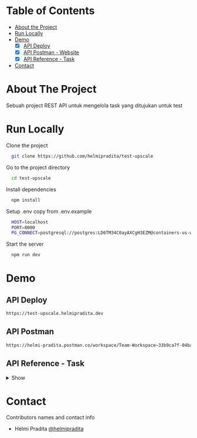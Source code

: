 # Table of Contents

* [About the Project](#about-the-project)
* [Run Locally](#run-locally)
* [Demo](#demo)
  *  [x] [API Deploy](#api-deploy)
  *  [x] [API Postman - Website](#api-postman)
  *  [x] [API Reference - Task](#api-reference---task)
* [Contact](#contact)

# About The Project

Sebuah project REST API untuk mengelola task yang ditujukan untuk test

# Run Locally

Clone the project

```bash
  git clone https://github.com/helmipradita/test-upscale
```

Go to the project directory

```bash
  cd test-upscale
```

Install dependencies

```bash
  npm install
```

Setup .env copy from .env.example

```bash
  HOST=localhost
  PORT=8000
  PG_CONNECT=postgresql://postgres:LD6TM34C0ayAXCgH3EZM@containers-us-west-43.railway.app:6288/railway
```

Start the server

```bash
  npm run dev
```

# Demo

## API Deploy 

```bash
https://test-upscale.helmipradita.dev
```

## API Postman
```bash
https://helmi-pradita.postman.co/workspace/Team-Workspace~33b9ca7f-04ba-427e-8cfb-cd8cf1a93588/collection/26506164-4786656b-9d24-4dbd-9a28-25b2c9acdf3c?action=share&creator=26506164
```

## API Reference - Task

<details>
<summary>Show</summary>
<br>

#### Insert task

```
  POST /task
```

Field body form

| Field      | Type     | Description            |
| :--------- | :------- | :--------------------- |
| `judul`     | `string` | **Required**. Judul task yang di inginkan    |
| `deskripsi`     | `string` | **Required**. Deskripsi task yang di inginkan    |

Response 200

```json
{
  "success": true,
  "statusCode": 200,
  "data": {
    "id": "34e984cc-2cfb-4b68-a9d0-6ee380ab808d",
    "judul": "Judul 3",
    "deskripsi": "Ini adalah deskripsi judul 3"
  },
  "message": "insert tasks success"
}
```

#### Get all task

```
  GET /task
```

Response 200

```json
{
  "success": true,
  "statusCode": 200,
  "data": [
    {
      "id": "34e984cc-2cfb-4b68-a9d0-6ee380ab808d",
      "judul": "Judul 3",
      "deskripsi": "Ini adalah deskripsi judul 3",
      "selesai": false,
      "created_at": "wednesday, 22 Mar 2023, 15:35",
      "updated_at": "wednesday, 22 Mar 2023, 15:35"
    },
    {
      "id": "c6c263da-b65c-4eb3-bfc5-cb2b1af43f47",
      "judul": "Judul 2",
      "deskripsi": "Ini adalah deskripsi judul 2",
      "selesai": true,
      "created_at": "tuesday  , 21 Mar 2023, 19:14",
      "updated_at": "tuesday  , 21 Mar 2023, 19:16"
    },
    {
      "id": "087b386b-dcab-4ff4-b667-3505892fd017",
      "judul": "Judul 1",
      "deskripsi": "Ini adalah deskripsi",
      "selesai": false,
      "created_at": "tuesday  , 21 Mar 2023, 19:13",
      "updated_at": "tuesday  , 21 Mar 2023, 19:13"
    }
  ],
  "message": "get tasks success",
  "pagination": {
    "page": 0,
    "limit": 12,
    "totalRows": 3,
    "totalPage": 1
  }
}
```

#### Get task by user id

```
  GET /task/:id
```

Field body params

| Field      | Type     | Description            |
| :--------- | :------- | :--------------------- |
| `id`     | `string` | **Required**. id dari task yang ingin di lihat    |

Response 200

```json
{
  "success": true,
  "statusCode": 200,
  "data": {
    "id": "c6c263da-b65c-4eb3-bfc5-cb2b1af43f47",
    "judul": "Judul 2",
    "deskripsi": "Ini adalah deskripsi judul 2",
    "selesai": false,
    "created_at": "tuesday  , 21 Mar 2023, 19:14",
    "updated_at": "tuesday  , 21 Mar 2023, 19:16"
  },
  "message": "get data tasks success"
}
```

#### Update task

```
  PUT /task/:id
```

Field body params

| Field      | Type     | Description            |
| :--------- | :------- | :--------------------- |
| `id`     | `string` | **Required**. id dari task yang ingin di edit    |

Field body form

| Field      | Type     | Description            |
| :--------- | :------- | :--------------------- |
| `judul`     | `string` | **Required**. Judul task yang di inginkan    |
| `deskripsi`     | `string` | **Required**. Deskripsi task yang di inginkan    |
| `selesai`     | `boolean` | **Required**. Status task yang di inginkan    |

Response 200

```json
{
  "success": true,
  "statusCode": 200,
  "data": {
    "id": "c6c263da-b65c-4eb3-bfc5-cb2b1af43f47",
    "judul": "Judul 2",
    "deskripsi": "Ini adalah deskripsi judul 2",
    "selesai": "true"
  },
  "message": "edit tasks success"
}
```

#### Delete task

```
  PUT /task/:id
```

Field body params

| Field   | Type     | Description                            |
| :------ | :------- | :------------------------------------- |
| `id` | `string` | **Required**. id dari task yang ingin di lihat        |

Response 200

```json
{
  "success": true,
  "statusCode": 200,
  "message": "delete tasks success"
}
```

</details>


# Contact

Contributors names and contact info
  * Helmi Pradita [@helmipradita](https://github.com/helmipradita)
